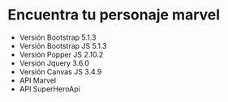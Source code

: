 # Encuentra tu personaje marvel

- Versión Bootstrap 5.1.3
- Versión Bootstrap JS 5.1.3
- Versión Popper JS 2.10.2
- Versión Jquery 3.6.0
- Versión Canvas JS 3.4.9
- API Marvel
- API SuperHeroApi

